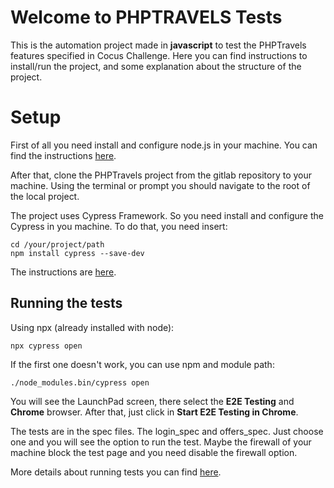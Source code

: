 # Welcome to PHPTRAVELS Tests

This is the automation project made in **javascript** to test the PHPTravels features specified in Cocus Challenge. Here you can find instructions to install/run the project, and some explanation about the structure of the project.


# Setup

First of all you need install and configure node.js in your machine. You can find the instructions [here](https://nodejs.org/en/).

After that,  clone the PHPTravels project from the gitlab repository to your machine. 
Using the terminal or prompt you should navigate to the root of the local project.

The project uses Cypress Framework. So you need install and configure the Cypress in you machine. To do that, you need insert:

    cd /your/project/path
    npm install cypress --save-dev

The instructions are [here](https://docs.cypress.io/guides/getting-started/installing-cypress).


## Running the tests

Using npx (already installed with node):

    npx cypress open

If the first one doesn't work, you can use npm and module path:

    ./node_modules.bin/cypress open

You will see the LaunchPad screen, there select the **E2E Testing** and **Chrome** browser. 
After that, just click in **Start E2E Testing in Chrome**.

The tests are in the spec files. The login_spec and offers_spec. Just choose one and you will see the option to run the test. Maybe the firewall of your machine block the test page and you need disable the firewall option.

More details about running tests you can find [here](https://docs.cypress.io/guides/end-to-end-testing/writing-your-first-end-to-end-test).
